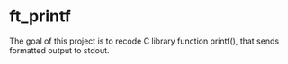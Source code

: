 # ft_printf
The goal of this project is to recode C library function printf(), that sends formatted output to stdout.
